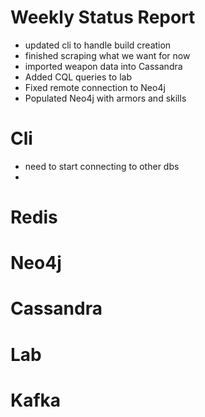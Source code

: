 # Weekly Status Report

* updated cli to handle build creation
* finished scraping what we want for now
* imported weapon data into Cassandra
* Added CQL queries to lab
* Fixed remote connection to Neo4j
* Populated Neo4j with armors and skills

# Cli

* need to start connecting to other dbs
* 

# Redis

# Neo4j

# Cassandra

# Lab

# Kafka